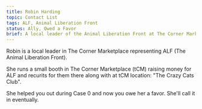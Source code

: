 ```yaml
---
title: Robin Harding
topic: Contact List
tags: ALF, Animal Liberation Front
status: Ally, Owed a Favor
brief: A local leader of the Animal Liberation Front at The Corner Marketplace. 
---
```


Robin is a local leader in The Corner Marketplace representing ALF (The Animal Liberation Front). 

She runs a small booth in The Corner Marketplace (tCM) raising money for ALF and recurits for them there along with at tCM location: "The Crazy Cats Club".

She helped you out during Case 0 and now you owe her a favor. She'll call it in eventually. 
